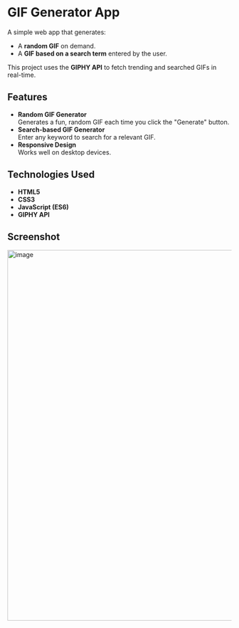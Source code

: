 # GIF Generator App

A simple web app that generates:
- A **random GIF** on demand.
- A **GIF based on a search term** entered by the user.  

This project uses the **GIPHY API** to fetch trending and searched GIFs in real-time.


## Features
- **Random GIF Generator**  
  Generates a fun, random GIF each time you click the "Generate" button.
- **Search-based GIF Generator**  
  Enter any keyword to search for a relevant GIF.
- **Responsive Design**  
  Works well on desktop devices.


## Technologies Used
- **HTML5**
- **CSS3**
- **JavaScript (ES6)**
- **GIPHY API**


## Screenshot
<img width="1815" height="833" alt="image" src="https://github.com/user-attachments/assets/8b567d09-d272-46ce-8775-d966d361981f" />


